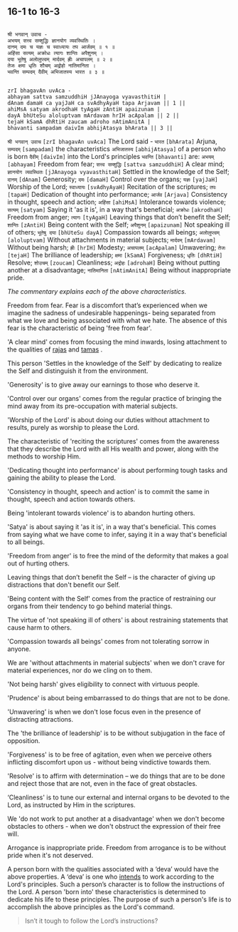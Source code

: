 ## 16-1 to 16-3


```shloka-sa

श्री भगवान् उवाच -
अभयम् सत्त्व सम्शुद्धिः ज्ञानयोग व्यवस्थितिः ।
दानम् दमः च यज्ञः च स्वाध्यायः तप आर्जवम् ॥ १ ॥
अहिंसा सत्यम् अक्रोधः त्यागः शान्तिः अपैशुनम् ।
दया भूतेषु अलोलुप्त्वम् मार्दवम् ह्रीः अचापलम् ॥ २ ॥
तेजः क्षमा धृतिः शौचम् अद्रोहो नातिमानिता ।
भवन्ति सम्पदम् दैवीम् अभिजातस्य भारत ॥ ३ ॥

```
```shloka-sa-hk

zrI bhagavAn uvAca -
abhayam sattva samzuddhiH jJAnayoga vyavasthitiH |
dAnam damaH ca yajJaH ca svAdhyAyaH tapa Arjavam || 1 ||
ahiMsA satyam akrodhaH tyAgaH zAntiH apaizunam |
dayA bhUteSu aloluptvam mArdavam hrIH acApalam || 2 ||
tejaH kSamA dhRtiH zaucam adroho nAtimAnitA |
bhavanti sampadam daivIm abhijAtasya bhArata || 3 ||

```
`श्री भगवान् उवाच` `[zrI bhagavAn uvAca]` The Lord said - `भारत` `[bhArata]` Arjuna, `सम्पदम्` `[sampadam]` the characteristics `अभिजातस्य` `[abhijAtasya]` of a person who is born `दैवीम्` `[daivIm]` into the Lord's principles `भवन्ति` `[bhavanti]` are:
`अभयम्` `[abhayam]` Freedom from fear;
`सत्त्व सम्शुद्धिः` `[sattva samzuddhiH]` A clear mind;
`ज्ञानयोग व्यवस्थितः` `[jJAnayoga vyavasthitaH]` Settled in the knowledge of the Self;
`दानम्` `[dAnam]` Generosity;
`दमः` `[damaH]` Control over the organs;
`यज्ञः` `[yajJaH]` Worship of the Lord;
`स्वाध्यायः` `[svAdhyAyaH]` Recitation of the scriptures;
`तपः` `[tapaH]` Dedication of thought into performance;
`आर्जव` `[Arjava]` Consistency in thought, speech and action;
`अहिंसा` `[ahiMsA]` Intolerance towards violence;
`सत्यम्` `[satyam]` Saying it 'as it is', in a way that's beneficial;
`अक्रोधः` `[akrodhaH]` Freedom from anger;
`त्यागः` `[tyAgaH]` Leaving things that don’t benefit the Self;
`शान्तिः` `[zAntiH]` Being content with the Self;
`अपैशुनम्` `[apaizunam]` Not speaking ill of others;
`भूतेषु दया` `[bhUteSu dayA]` Compassion towards all beings;
`अलोलुप्त्वम्` `[aloluptvam]` Without attachments in material subjects;
`मार्दवम्` `[mArdavam]` Without being harsh;
`ह्रीः` `[hrIH]` Modesty;
`अचापलम्` `[acApalam]` Unwavering;
`तेजः` `[tejaH]` The brilliance of leadership;
`क्षमा` `[kSamA]` Forgiveness;
`धृतिः` `[dhRtiH]` Resolve;
`शोउचम्` `[zoucam]` Cleanliness;
`अद्रोहः` `[adrohaH]` Being without putting another at a disadvantage;
`नातिमानिता` `[nAtimAnitA]` Being without inappropriate pride.

_The commentary explains each of the above characteristics._

Freedom from fear. Fear is a discomfort that’s experienced when we imagine the sadness of undesirable happenings- being separated from what we love and being associated with what we hate. The absence of this fear is the characteristic of being 'free from fear'.

'A clear mind' comes from focusing the mind inwards, losing attachment to the qualities of 
[rajas](14-22.md#satva_rajas_tamas_effects)
 and 
[tamas](14-22.md#satva_rajas_tamas_effects)
.

This person 'Settles in the knowledge of the Self' by dedicating to realize the Self and distinguish it from the environment.

'Generosity' is to give away our earnings to those who deserve it.

'Control over our organs' comes from the regular practice of bringing the mind away from its pre-occupation with material subjects.

'Worship of the Lord' is about doing our duties without attachment to results, purely as worship to please the Lord.

The characteristic of 'reciting the scriptures' comes from the awareness that they describe the Lord with all His wealth and power, along with the methods to worship Him.

'Dedicating thought into performance' is about performing tough tasks and gaining the ability to please the Lord.

'Consistency in thought, speech and action' is to commit the same in thought, speech and action towards others.

Being 'intolerant towards violence' is to abandon hurting others.

'Satya' is about saying it 'as it is', in a way that's beneficial. This comes from saying what we have come to infer, saying it in a way that's beneficial to all beings.

'Freedom from anger' is to free the mind of the deformity that makes a goal out of hurting others.

Leaving things that don’t benefit the Self – is the character of giving up distractions that don't benefit our Self.

'Being content with the Self' comes from the practice of restraining our organs from their tendency to go behind material things.

The virtue of 'not speaking ill of others' is about restraining statements that cause harm to others.

'Compassion towards all beings' comes from not tolerating sorrow in anyone.

We are 'without attachments in material subjects' when we don't crave for material experiences, nor do we cling on to them.

'Not being harsh' gives eligibility to connect with virtuous people.

'Prudence' is about being embarrassed to do things that are not to be done.

'Unwavering' is when we don't lose focus even in the presence of distracting attractions.

The 'the brilliance of leadership' is to be without subjugation in the face of opposition.

'Forgiveness' is to be free of agitation, even when we perceive others inflicting discomfort upon us - without being vindictive towards them.

'Resolve' is to affirm with determination – we do things that are to be done and reject those that are not, even in the face of great obstacles.

‘Cleanliness' is to tune our external and internal organs to be devoted to the Lord, as instructed by Him in the scriptures.

We 'do not work to put another at a disadvantage' when we don't become obstacles to others - when we don't obstruct the expression of their free will.

Arrogance is inappropriate pride. Freedom from arrogance is to be without pride when it's not deserved.

A person born with the qualities associated with a ‘deva’ would have the above properties. A ‘deva’ is one who 
[intends](13-20.md#intention_initiation)
 to work according to the Lord's principles. Such a person’s character is to follow the instructions of the Lord. A person 'born into' these characteristics is determined to dedicate his life to these principles. The purpose of such a person's life is to accomplish the above principles as the Lord's command.



<a name='applopener_202'></a>
> Isn’t it tough to follow the Lord’s instructions?



